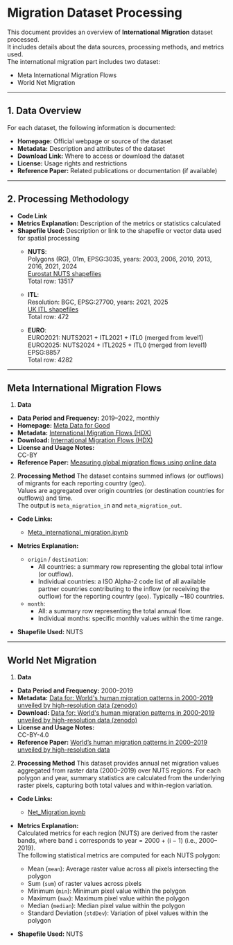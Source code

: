 # Migration Dataset Processing

This document provides an overview of **International Migration** dataset processed.   
It includes details about the data sources, processing methods, and metrics used.   
The international migration part includes two dataset:   
- Meta International Migration Flows  
- World Net Migration 

---

## 1. Data Overview

For each dataset, the following information is documented:

- **Homepage:** Official webpage or source of the dataset  
- **Metadata:** Description and attributes of the dataset  
- **Download Link:** Where to access or download the dataset  
- **License:** Usage rights and restrictions  
- **Reference Paper:** Related publications or documentation (if available)  

---

## 2. Processing Methodology

- **Code Link**  
- **Metrics Explanation:** Description of the metrics or statistics calculated  
- **Shapefile Used:** Description or link to the shapefile or vector data used for spatial processing  
    - **NUTS**:  
Polygons (RG), 01m, EPSG:3035, years: 2003, 2006, 2010, 2013, 2016, 2021, 2024  
[Eurostat NUTS shapefiles](https://ec.europa.eu/eurostat/web/gisco/geodata/statistical-units/territorial-units-statistics)  
Total row: 13517   
    
    - **ITL**:  
Resolution: BGC, EPSG:27700, years: 2021, 2025  
[UK ITL shapefiles](https://www.data.gov.uk/search?q=International+Territorial+)  
Total row: 472   

    - **EURO**:  
EURO2021: NUTS2021 + ITL2021 + ITL0 (merged from level1)  
EURO2025: NUTS2024 + ITL2025 + ITL0 (merged from level1)  
EPSG:8857   
Total row: 4282  

---

## Meta International Migration Flows

1. **Data**  
- **Data Period and Frequency:** 2019–2022, monthly  
- **Homepage:** [Meta Data for Good](https://dataforgood.facebook.com/)  
- **Metadata:** [International Migration Flows (HDX)](https://dataforgood.facebook.com/dfg/international-migration-flows)   
- **Download:** [International Migration Flows (HDX)](https://data.humdata.org/dataset/international-migration-flows)  
- **License and Usage Notes:**  
  CC-BY
- **Reference Paper:** [Measuring global migration flows using online data](https://www.pnas.org/doi/10.1073/pnas.2409418122)
  
2. **Processing Method**
The dataset contains summed inflows (or outflows) of migrants for each reporting country (geo).  
Values are aggregated over origin countries (or destination countries for outflows) and time.  
The output is `meta_migration_i`n and `meta_migration_out`.  

- **Code Links:**  
  - [Meta_international_migration.ipynb](src/data-wrangling/Migration/Meta_international_migration.ipynb)  
- **Metrics Explanation:**  
    - `origin` / `destination`:   
        - All countries: a summary row representing the global total inflow (or outflow).  
        - Individual countries: a ISO Alpha-2 code list of all available partner countries contributing to the inflow (or receiving the outflow) for the reporting country (`geo`). Typically ~180 countries.
    - `month`:
        - All: a summary row representing the total annual flow.  
        - Individual months: specific monthly values within the time range.

- **Shapefile Used:** NUTS


---

## World Net Migration 

1. **Data**  
- **Data Period and Frequency:** 2000–2019  
- **Metadata:** [Data for: World's human migration patterns in 2000-2019 unveiled by high-resolution data (zenodo)](https://zenodo.org/records/7997134)   
- **Download:** [Data for: World's human migration patterns in 2000-2019 unveiled by high-resolution data (zenodo)](https://zenodo.org/records/7997134)  
- **License and Usage Notes:**  
  CC-BY-4.0
- **Reference Paper:** [World’s human migration patterns in 2000–2019 unveiled by high-resolution data](https://www.nature.com/articles/s41562-023-01689-4)

  
2. **Processing Method**
This dataset provides annual net migration values aggregated from raster data (2000–2019) over NUTS regions. For each polygon and year, summary statistics are calculated from the underlying raster pixels, capturing both total values and within-region variation.

- **Code Links:**  
  - [Net_Migration.ipynb](src/data-wrangling/Migration/Net_Migration.ipynb)  
- **Metrics Explanation:**   
  Calculated metrics for each region (NUTS) are derived from the raster bands, where band `i` corresponds to year = 2000 + (i − 1) (i.e., 2000–2019).    
  The following statistical metrics are computed for each NUTS polygon:    
    - Mean (`mean`): Average raster value across all pixels intersecting the polygon
    - Sum (`sum`) of raster values across pixels 
    - Minimum (`min`): Minimum pixel value within the polygon  
    - Maximum (`max`): Maximum pixel value within the polygon  
    - Median (`median`): Median pixel value within the polygon  
    - Standard Deviation (`stdDev`): Variation of pixel values within the polygon

- **Shapefile Used:** NUTS
